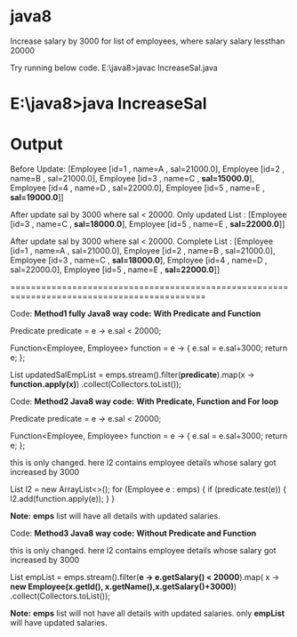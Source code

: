 # java8
Increase salary by 3000 for list of employees, where salary salary lessthan 20000

Try running below code.
E:\java8>javac IncreaseSal.java

E:\java8>java IncreaseSal
==================================================================================================
Output
==================================================================================================

Before Update:
  [Employee [id=1 , name=A , sal=21000.0], Employee [id=2 , name=B , sal=21000.0], Employee [id=3 , name=C , **sal=15000.0**], Employee [id=4 , name=D , sal=22000.0],     Employee [id=5 , name=E , **sal=19000.0**]]

After update sal by 3000 where sal < 20000. Only updated List :
  [Employee [id=3 , name=C , **sal=18000.0**], Employee [id=5 , name=E , **sal=22000.0**]]

After update sal by 3000 where sal < 20000. Complete List :
  [Employee [id=1 , name=A , sal=21000.0], Employee [id=2 , name=B , sal=21000.0], Employee [id=3 , name=C , **sal=18000.0**], Employee [id=4 , name=D , sal=22000.0], Employee [id=5 , name=E , **sal=22000.0**]]

============================================================================================

Code:
**Method1 fully Java8 way code:**
**With Predicate and Function**

Predicate<Employee> predicate = e -> e.sal < 20000;

Function<Employee, Employee> function = e -> {
e.sal = e.sal+3000;
return e;
};
  
List<Employee> updatedSalEmpList = emps.stream().filter(**predicate**).map(x -> **function.apply(x)**)
.collect(Collectors.toList());
  

	
Code:
**Method2 Java8 way code:**
**With Predicate, Function and For loop**
	
Predicate<Employee> predicate = e -> e.sal < 20000;
						   
Function<Employee, Employee> function = e -> {
e.sal = e.sal+3000;
return e;
};

	
this is only changed. here l2 contains employee details whose salary got increased by 3000

List<Employee> l2 = new ArrayList<>();
		for (Employee e : emps) {
			if (predicate.test(e)) {
				l2.add(function.apply(e));
			}
		}
	
**Note:** **emps** list will have all details with updated salaries. 

	
	
Code:
**Method3 Java8 way code:**
**Without Predicate and Function**

	
this is only changed. here l2 contains employee details whose salary got increased by 3000

	
List<Employee> empList = emps.stream().filter(**e -> e.getSalary() < 20000**).map( x -> **new Employee(x.getId(), x.getName(),x.getSalary()+3000)**)
				.collect(Collectors.toList());
	
**Note:** **emps** list will not have all details with updated salaries. only **empList** will have updated salaries.
